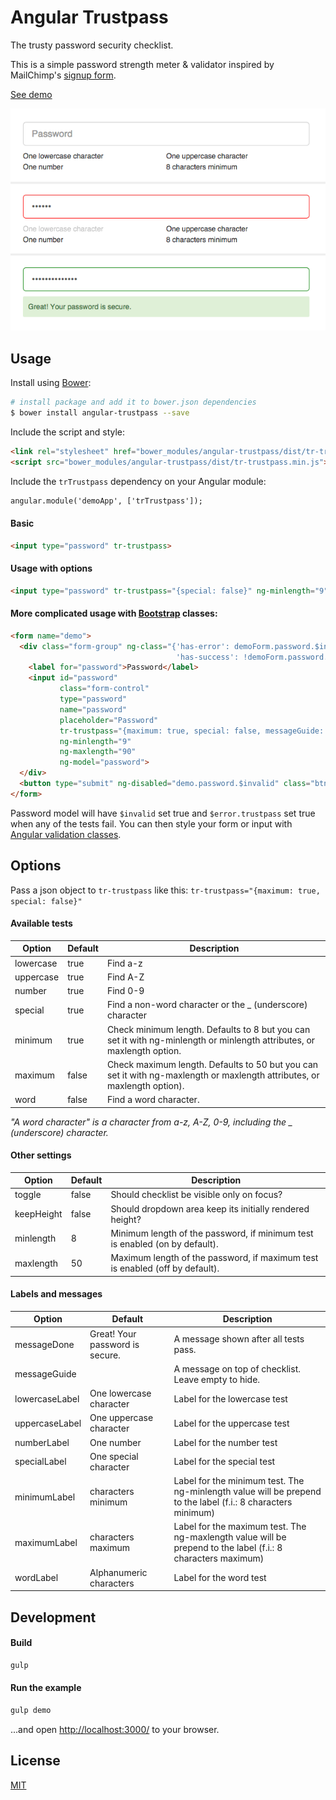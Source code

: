 # Angular Trustpass
The trusty password security checklist.

This is a simple password strength meter & validator inspired by MailChimp's [signup form](https://login.mailchimp.com/signup/).

[See demo](https://trustroots.github.io/trustpass)

![Screenshot](./example/screenshot.png)

## Usage
Install using [Bower](http://bower.io/):
```bash
# install package and add it to bower.json dependencies
$ bower install angular-trustpass --save
```

Include the script and style:
```html
<link rel="stylesheet" href="bower_modules/angular-trustpass/dist/tr-trustpass.min.css">
<script src="bower_modules/angular-trustpass/dist/tr-trustpass.min.js"></script>
```

Include the `trTrustpass` dependency on your Angular module:
```html
angular.module('demoApp', ['trTrustpass']);
```

#### Basic
```html
<input type="password" tr-trustpass>
```

#### Usage with options
```html
<input type="password" tr-trustpass="{special: false}" ng-minlength="9">
```

#### More complicated usage with [Bootstrap](http://getbootstrap.com/) classes:
```html
<form name="demo">
  <div class="form-group" ng-class="{'has-error': demoForm.password.$invalid && demoForm.password.$dirty,
                                     'has-success': !demoForm.password.$invalid && demoForm.password.$dirty}">
    <label for="password">Password</label>
    <input id="password"
           class="form-control"
           type="password"
           name="password"
           placeholder="Password"
           tr-trustpass="{maximum: true, special: false, messageGuide: 'Make sure your password meets these requirements:'}"
           ng-minlength="9"
           ng-maxlength="90"
           ng-model="password">
  </div>
  <button type="submit" ng-disabled="demo.password.$invalid" class="btn btn-primary">Sign in</button>
</form>
```

Password model will have `$invalid` set true and `$error.trustpass` set true when any of the tests fail. You can then style your form or input with [Angular validation classes](https://docs.angularjs.org/guide/forms#using-css-classes).


## Options
Pass a json object to `tr-trustpass` like this: `tr-trustpass="{maximum: true, special: false}"`

#### Available tests
| **Option** | Default | Description                                                                                                               |
|------------|---------|---------------------------------------------------------------------------------------------------------------------------|
| lowercase  | true    | Find a-z                                                                                                                  |
| uppercase  | true    | Find A-Z                                                                                                                  |
| number     | true    | Find 0-9                                                                                                                  |
| special    | true    | Find a non-word character or the _ (underscore) character                                                                 |
| minimum    | true    | Check minimum length. Defaults to 8 but you can set it with ng-minlength or minlength attributes, or maxlength option.    |
| maximum    | false   | Check maximum length. Defaults to 50 but you can set it with ng-maxlength or maxlength attributes, or maxlength option). |
| word       | false   | Find a word character.

*"A word character" is a character from a-z, A-Z, 0-9, including the _ (underscore) character.*

#### Other settings
| **Option**   | Default                                         | Description                                                                  |
|--------------|-------------------------------------------------|------------------------------------------------------------------------------|
| toggle       | false                                           | Should checklist be visible only on focus?                                   |
| keepHeight   | false                                           | Should dropdown area keep its initially rendered height?                     |
| minlength    | 8                                               | Minimum length of the password, if minimum test is enabled (on by default).  |
| maxlength    | 50                                              | Maximum length of the password, if maximum test is enabled (off by default). |


#### Labels and messages
| **Option**      | Default                                         | Description                                                                                                         |
|-----------------|-------------------------------------------------|---------------------------------------------------------------------------------------------------------------------|
| messageDone     | Great! Your password is secure.                 | A message shown after all tests pass.                                                                               |
| messageGuide    |                                                 | A message on top of checklist. Leave empty to hide.                                                                 |
| lowercaseLabel  | One lowercase character                         | Label for the lowercase test                                                                                        |
| uppercaseLabel  | One uppercase character                         | Label for the uppercase test                                                                                        |
| numberLabel     | One number                                      | Label for the number test                                                                                           |
| specialLabel    | One special character                           | Label for the special test                                                                                          |
| minimumLabel    | characters minimum                              | Label for the minimum test. The ng-minlength value will be prepend to the label (f.i.: 8 characters minimum)        | 
| maximumLabel    | characters maximum                              | Label for the maximum test. The ng-maxlength value will be prepend to the label (f.i.: 8 characters maximum)        |
| wordLabel       | Alphanumeric characters                         | Label for the word test                                                                                             |


## Development

#### Build
```bash
gulp
```

#### Run the example
```bash
gulp demo
```
...and open [http://localhost:3000/](http://localhost:3000/) to your browser.

## License
[MIT](LICENSE.md)
